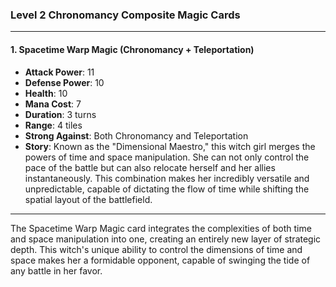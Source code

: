 ### Level 2 Chronomancy Composite Magic Cards

---

#### 1. Spacetime Warp Magic (Chronomancy + Teleportation)

- **Attack Power**: 11
- **Defense Power**: 10
- **Health**: 10
- **Mana Cost**: 7
- **Duration**: 3 turns
- **Range**: 4 tiles
- **Strong Against**: Both Chronomancy and Teleportation
- **Story**: Known as the "Dimensional Maestro," this witch girl merges the powers of time and space manipulation. She can not only control the pace of the battle but can also relocate herself and her allies instantaneously. This combination makes her incredibly versatile and unpredictable, capable of dictating the flow of time while shifting the spatial layout of the battlefield.

---

The Spacetime Warp Magic card integrates the complexities of both time and space manipulation into one, creating an entirely new layer of strategic depth. This witch's unique ability to control the dimensions of time and space makes her a formidable opponent, capable of swinging the tide of any battle in her favor.